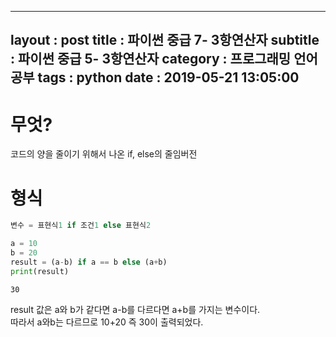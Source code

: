 
---
layout : post
title : 파이썬 중급 7- 3항연산자
subtitle : 파이썬 중급 5- 3항연산자
category : 프로그래밍 언어 공부
tags : python
date : 2019-05-21 13:05:00
---

# 무엇?

코드의 양을 줄이기 위해서 나온 if, else의 줄임버전

# 형식


```python
변수 = 표현식1 if 조건1 else 표현식2
```


```python
a = 10
b = 20
result = (a-b) if a == b else (a+b)
print(result)
```

    30
    

result 값은 a와 b가 같다면 a-b를 다르다면 a+b를 가지는 변수이다.  
따라서 a와b는 다르므로 10+20 즉 30이 출력되었다. 
